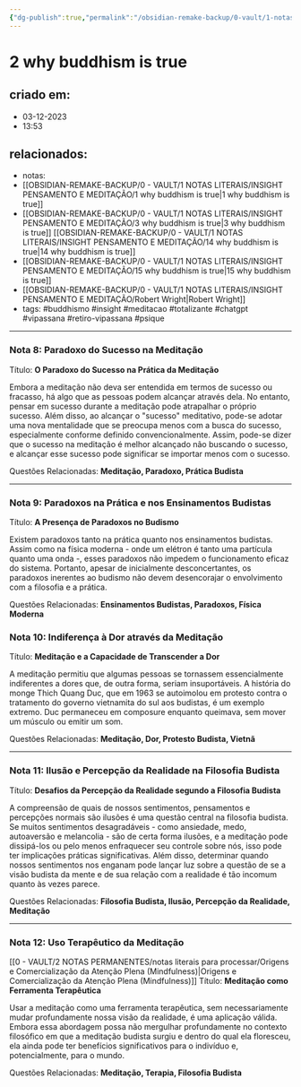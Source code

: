 ```yaml
---
{"dg-publish":true,"permalink":"/obsidian-remake-backup/0-vault/1-notas-literais/insight-pensamento-e-meditacao/2-why-buddhism-is-true/","tags":["buddhismo","insight","meditacao","totalizante","chatgpt","vipassana","retiro-vipassana","psique"],"dgHomeLink":true,"dgShowLocalGraph":true,"dgShowFileTree":true,"dgEnableSearch":true,"noteIcon":""}
---
```


# 2 why buddhism is true

## criado em: 
- 03-12-2023
- 13:53
## relacionados:
- notas: 
- [[OBSIDIAN-REMAKE-BACKUP/0 - VAULT/1 NOTAS LITERAIS/INSIGHT PENSAMENTO E MEDITAÇÃO/1 why buddhism is true\|1 why buddhism is true]]
- [[OBSIDIAN-REMAKE-BACKUP/0 - VAULT/1 NOTAS LITERAIS/INSIGHT PENSAMENTO E MEDITAÇÃO/3 why buddhism is true\|3 why buddhism is true]]
 [[OBSIDIAN-REMAKE-BACKUP/0 - VAULT/1 NOTAS LITERAIS/INSIGHT PENSAMENTO E MEDITAÇÃO/14 why buddhism is true\|14 why buddhism is true]]
- [[OBSIDIAN-REMAKE-BACKUP/0 - VAULT/1 NOTAS LITERAIS/INSIGHT PENSAMENTO E MEDITAÇÃO/15 why buddhism is true\|15 why buddhism is true]]
- [[OBSIDIAN-REMAKE-BACKUP/0 - VAULT/1 NOTAS LITERAIS/INSIGHT PENSAMENTO E MEDITAÇÃO/Robert Wright\|Robert Wright]]
- tags: #buddhismo #insight #meditacao #totalizante #chatgpt #vipassana  #retiro-vipassana #psique 
---

### Nota 8: Paradoxo do Sucesso na Meditação

Título: **O Paradoxo do Sucesso na Prática da Meditação**

Embora a meditação não deva ser entendida em termos de sucesso ou fracasso, há algo que as pessoas podem alcançar através dela. No entanto, pensar em sucesso durante a meditação pode atrapalhar o próprio sucesso. Além disso, ao alcançar o "sucesso" meditativo, pode-se adotar uma nova mentalidade que se preocupa menos com a busca do sucesso, especialmente conforme definido convencionalmente. Assim, pode-se dizer que o sucesso na meditação é melhor alcançado não buscando o sucesso, e alcançar esse sucesso pode significar se importar menos com o sucesso. 

Questões Relacionadas: **Meditação, Paradoxo, Prática Budista**

---

### Nota 9: Paradoxos na Prática e nos Ensinamentos Budistas

Título: **A Presença de Paradoxos no Budismo**

Existem paradoxos tanto na prática quanto nos ensinamentos budistas. Assim como na física moderna - onde um elétron é tanto uma partícula quanto uma onda -, esses paradoxos não impedem o funcionamento eficaz do sistema. Portanto, apesar de inicialmente desconcertantes, os paradoxos inerentes ao budismo não devem desencorajar o envolvimento com a filosofia e a prática.

Questões Relacionadas: **Ensinamentos Budistas, Paradoxos, Física Moderna**

### Nota 10: Indiferença à Dor através da Meditação

Título: **Meditação e a Capacidade de Transcender a Dor**

A meditação permitiu que algumas pessoas se tornassem essencialmente indiferentes a dores que, de outra forma, seriam insuportáveis. A história do monge Thich Quang Duc, que em 1963 se autoimolou em protesto contra o tratamento do governo vietnamita do sul aos budistas, é um exemplo extremo. Duc permaneceu em composure enquanto queimava, sem mover um músculo ou emitir um som.

Questões Relacionadas: **Meditação, Dor, Protesto Budista, Vietnã**

---

### Nota 11: Ilusão e Percepção da Realidade na Filosofia Budista

Título: **Desafios da Percepção da Realidade segundo a Filosofia Budista**

A compreensão de quais de nossos sentimentos, pensamentos e percepções normais são ilusões é uma questão central na filosofia budista. Se muitos sentimentos desagradáveis - como ansiedade, medo, autoaversão e melancolia - são de certa forma ilusões, e a meditação pode dissipá-los ou pelo menos enfraquecer seu controle sobre nós, isso pode ter implicações práticas significativas. Além disso, determinar quando nossos sentimentos nos enganam pode lançar luz sobre a questão de se a visão budista da mente e de sua relação com a realidade é tão incomum quanto às vezes parece.

Questões Relacionadas: **Filosofia Budista, Ilusão, Percepção da Realidade, Meditação**

---

### Nota 12: Uso Terapêutico da Meditação

[[0 - VAULT/2 NOTAS PERMANENTES/notas literais para processar/Origens e Comercialização da Atenção Plena (Mindfulness)\|Origens e Comercialização da Atenção Plena (Mindfulness)]]
Título: **Meditação como Ferramenta Terapêutica**

Usar a meditação como uma ferramenta terapêutica, sem necessariamente mudar profundamente nossa visão da realidade, é uma aplicação válida. Embora essa abordagem possa não mergulhar profundamente no contexto filosófico em que a meditação budista surgiu e dentro do qual ela floresceu, ela ainda pode ter benefícios significativos para o indivíduo e, potencialmente, para o mundo.

Questões Relacionadas: **Meditação, Terapia, Filosofia Budista**

